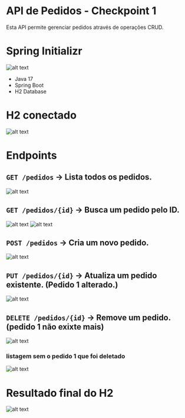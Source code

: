 # API de Pedidos - Checkpoint 1

Esta API permite gerenciar pedidos através de operações CRUD.

# Spring Initializr
![alt text](image.png)
- Java 17
- Spring Boot 
- H2 Database

# H2 conectado 
![alt text](image-1.png)



# Endpoints

## `GET /pedidos` → Lista todos os pedidos.
![alt text](image-3.png)

## `GET /pedidos/{id}` → Busca um pedido pelo ID.
![alt text](image-4.png)
![alt text](image-5.png)

## `POST /pedidos` → Cria um novo pedido.
![alt text](image-2.png)

## `PUT /pedidos/{id}` → Atualiza um pedido existente. (Pedido 1 alterado.)
![alt text](image-6.png)

## `DELETE /pedidos/{id}` → Remove um pedido. (pedido 1 não exixte mais)
![alt text](image-7.png)
### listagem sem o pedido 1 que foi deletado
![alt text](image-8.png)

# Resultado final do H2
![alt text](image-9.png)
